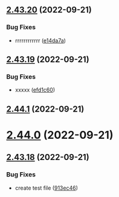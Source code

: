 ## [2.43.20](https://github.com/plazo1975/mvcdotnetdocker/compare/v2.43.19...v2.43.20) (2022-09-21)


### Bug Fixes

* rrrrrrrrrrrr ([e14da7a](https://github.com/plazo1975/mvcdotnetdocker/commit/e14da7aa4a80a9ac7980b647bd761be8c73a4daa))



## [2.43.19](https://github.com/plazo1975/mvcdotnetdocker/compare/v2.44.1...v2.43.19) (2022-09-21)


### Bug Fixes

* xxxxx ([efd1c60](https://github.com/plazo1975/mvcdotnetdocker/commit/efd1c6012cacd62064a87ae9c47c6d33d3214994))



## [2.44.1](https://github.com/plazo1975/mvcdotnetdocker/compare/v2.44.0...v2.44.1) (2022-09-21)



# [2.44.0](https://github.com/plazo1975/mvcdotnetdocker/compare/v2.43.18...v2.44.0) (2022-09-21)



## [2.43.18](https://github.com/plazo1975/mvcdotnetdocker/compare/v2.43.17...v2.43.18) (2022-09-21)


### Bug Fixes

* create test file ([913ec46](https://github.com/plazo1975/mvcdotnetdocker/commit/913ec4680d4a7d37aaa5319c9630d925c50d08f4))



